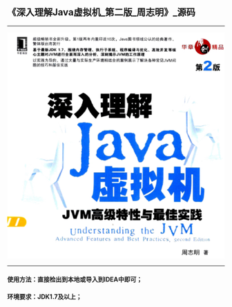 ## 《深入理解Java虚拟机\_第二版\_周志明》_源码

------

![book](doc/images/book.png)

------

#### 使用方法：直接检出到本地或导入到IDEA中即可；

#### 环境要求：JDK1.7及以上；

